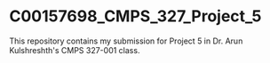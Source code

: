 # C00157698_CMPS_327_Project_5
This repository contains my submission for Project 5 in Dr. Arun Kulshreshth's CMPS 327-001 class.
